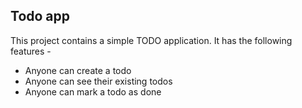 ## Todo app

This project contains a simple TODO application.
It has the following features -

- Anyone can create a todo
- Anyone can see their existing todos
- Anyone can mark a todo as done